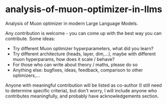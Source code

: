 # analysis-of-muon-optimizer-in-llms
Analysis of Muon optimizer in modern Large Language Models.

Any contribution is welcome - you can come up with the best way you can contribute. Some ideas:

- Try different Muon optimizer hyperparameters, what did you learn?
- Try different architecture (heads, layer, dim,…), maybe with different muon hyperparams, how does it scale / behave?
- For those who can write about theory / maths, please do so
- Anything else: bugfixes, ideas, feedback, comparison to other optimizers,…

Anyone with meaningful contribution will be listed as co-author (I still need to determine specific criteria), but don't worry, I will include anyone who contributes meaningfully, and probably have acknowledgements section. 